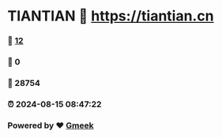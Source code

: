 # TIANTIAN :link: https://tiantian.cn 
### :page_facing_up: [12](https://tiantian.cn/tag.html) 
### :speech_balloon: 0 
### :hibiscus: 28754 
### :alarm_clock: 2024-08-15 08:47:22 
### Powered by :heart: [Gmeek](https://github.com/Meekdai/Gmeek)

